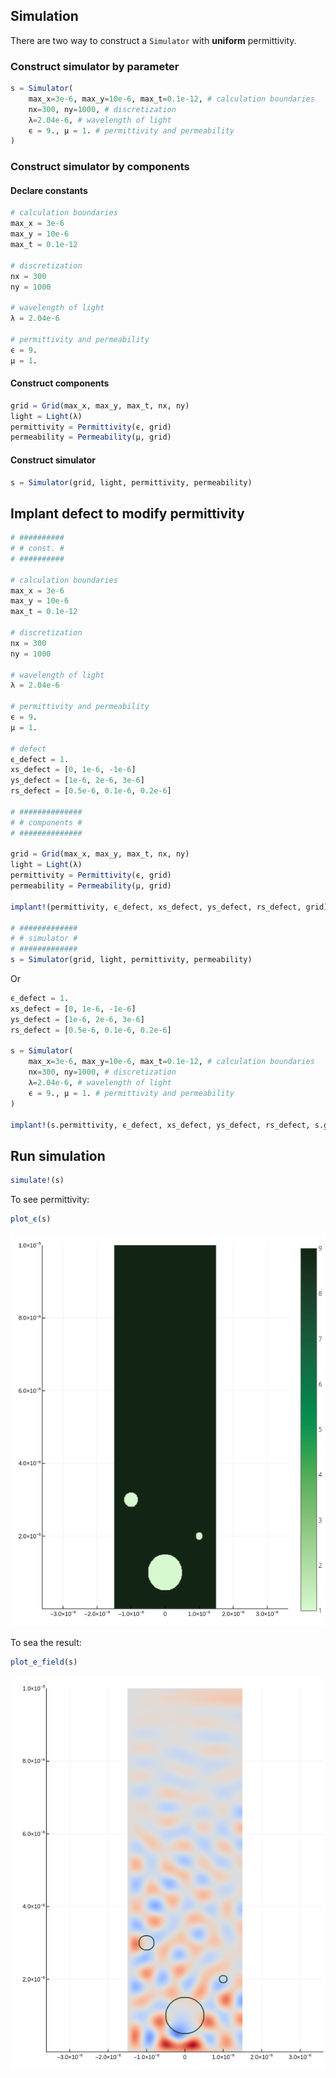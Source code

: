 ## Simulation

There are two way to construct a `Simulator` with **uniform** permittivity.

### Construct simulator by parameter

```julia
s = Simulator(
    max_x=3e-6, max_y=10e-6, max_t=0.1e-12, # calculation boundaries
    nx=300, ny=1000, # discretization
    λ=2.04e-6, # wavelength of light
    ϵ = 9., μ = 1. # permittivity and permeability
)
```

### Construct simulator by components

#### Declare constants

```julia
# calculation boundaries
max_x = 3e-6
max_y = 10e-6
max_t = 0.1e-12

# discretization
nx = 300
ny = 1000

# wavelength of light
λ = 2.04e-6

# permittivity and permeability
ϵ = 9.
μ = 1.
```

#### Construct components

```julia
grid = Grid(max_x, max_y, max_t, nx, ny)
light = Light(λ)
permittivity = Permittivity(ϵ, grid)
permeability = Permeability(μ, grid)
```

#### Construct simulator

```julia
s = Simulator(grid, light, permittivity, permeability)
```

## Implant defect to modify permittivity

```julia
# ##########
# # const. #
# ##########

# calculation boundaries
max_x = 3e-6
max_y = 10e-6
max_t = 0.1e-12

# discretization
nx = 300
ny = 1000

# wavelength of light
λ = 2.04e-6

# permittivity and permeability
ϵ = 9.
μ = 1.

# defect
ϵ_defect = 1.
xs_defect = [0, 1e-6, -1e-6]
ys_defect = [1e-6, 2e-6, 3e-6]
rs_defect = [0.5e-6, 0.1e-6, 0.2e-6]

# ##############
# # components #
# ##############

grid = Grid(max_x, max_y, max_t, nx, ny)
light = Light(λ)
permittivity = Permittivity(ϵ, grid)
permeability = Permeability(μ, grid)

implant!(permittivity, ϵ_defect, xs_defect, ys_defect, rs_defect, grid)

# #############
# # simulator #
# #############
s = Simulator(grid, light, permittivity, permeability)
```

Or

```julia
ϵ_defect = 1.
xs_defect = [0, 1e-6, -1e-6]
ys_defect = [1e-6, 2e-6, 3e-6]
rs_defect = [0.5e-6, 0.1e-6, 0.2e-6]

s = Simulator(
    max_x=3e-6, max_y=10e-6, max_t=0.1e-12, # calculation boundaries
    nx=300, ny=1000, # discretization
    λ=2.04e-6, # wavelength of light
    ϵ = 9., μ = 1. # permittivity and permeability
)

implant!(s.permittivity, ϵ_defect, xs_defect, ys_defect, rs_defect, s.grid)
```

## Run simulation

```julia
simulate!(s)
```

To see permittivity:

```julia
plot_ϵ(s)
```

![](assets/permittivity.png)

To sea the result:

```julia
plot_e_field(s)
```

![](assets/e_field.png)
